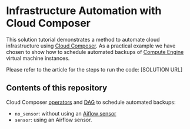 # Infrastructure Automation with Cloud Composer

This solution tutorial demonstrates a method to automate cloud infrastructure using [Cloud Composer](https://cloud.google.com/composer/).
As a practical example we have chosen to show how to schedule automated backups of  [Compute Engine](https://cloud.google.com/compute/) virtual machine instances.

Please refer to the article for the steps to run the code:
[SOLUTION URL]

## Contents of this repository

Cloud Composer [operators](https://airflow.apache.org/concepts.html#operators) and [DAG](https://airflow.apache.org/concepts.html#dags) to schedule automated backups:

* `no_sensor`: without using an [Aiflow sensor](https://airflow.apache.org/code.html#basesensoroperator)
* `sensor`: using an Airflow sensor. 

